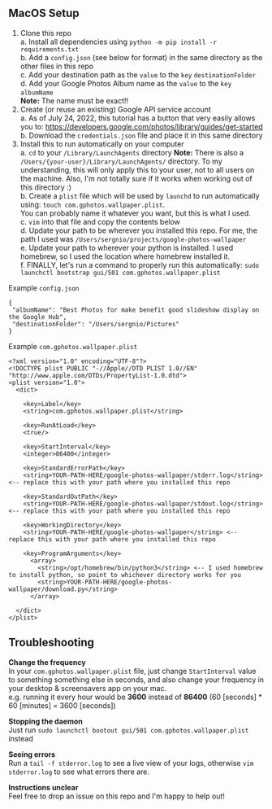 ## MacOS Setup 
1. Clone this repo\
  a. Install all dependencies using `python -m pip install -r requirements.txt`\
  b. Add a `config.json` (see below for format) in the same directory as the other files in this repo\
  c. Add your destination path as the `value` to the `key` `destinationFolder`\
  d. Add your Google Photos Album name as the `value` to the `key` `albumName`\
     **Note:** The name must be exact!!
1. Create (or reuse an existing) Google API service account \
  a. As of July 24, 2022, this tutorial has a button that very easily allows you to: https://developers.google.com/photos/library/guides/get-started \
  b. Download the `credentials.json` file and place it in this same directory 
1. Install this to run automatically on your computer \
  a. `cd` to your `/Library/LaunchAgents` directory
  **Note:** There is also a `/Users/{your-user}/Library/LaunchAgents/` directory. To my understanding, this will only apply this to your user, not to all users on the machine. Also, I'm not totally sure if it works when working out of this directory :) \
  b. Create a `plist` file which will be used by `launchd` to run automatically using: `touch com.gphotos.wallpaper.plist`. \
  You can probably name it whatever you want, but this is what I used. \
  c. `vim` into that file and copy the contents below \
  d. Update your path to be wherever you installed this repo. For me, the path I used was `/Users/sergnio/projects/google-photos-wallpaper` \
  e. Update your path to wherever your python is installed. I used homebrew, so I used the location where homebrew installed it. \
  f. FINALLY, let's run a command to properly run this automatically: `sudo launchctl bootstrap gui/501 com.gphotos.wallpaper.plist` 
 
Example `config.json`
```
{
 "albumName": "Best Photos for make benefit good slideshow display on the Google Hub",
 "destinationFolder": "/Users/sergnio/Pictures"
}
```

Example `com.gphotos.wallpaper.plist`
```
<?xml version="1.0" encoding="UTF-8"?>
<!DOCTYPE plist PUBLIC "-//Apple//DTD PLIST 1.0//EN" "http://www.apple.com/DTDs/PropertyList-1.0.dtd">
<plist version="1.0">
  <dict>

    <key>Label</key>
    <string>com.gphotos.wallpaper.plist</string>

    <key>RunAtLoad</key>
    <true/>

    <key>StartInterval</key>
    <integer>86400</integer>

    <key>StandardErrorPath</key>
    <string>YOUR-PATH-HERE/google-photos-wallpaper/stderr.log</string>  <-- replace this with your path where you installed this repo

    <key>StandardOutPath</key>
    <string>YOUR-PATH-HERE/google-photos-wallpaper/stdout.log</string>  <-- replace this with your path where you installed this repo

    <key>WorkingDirectory</key>
    <string>YOUR-PATH-HERE/google-photos-wallpaper</string> <-- replace this with your path where you installed this repo

    <key>ProgramArguments</key>
      <array>
        <string>/opt/homebrew/bin/python3</string> <-- I used homebrew to install python, so point to whichever directory works for you
        <string>YOUR-PATH-HERE/google-photos-wallpaper/download.py</string>
      </array>

  </dict>
</plist>
```

## Troubleshooting
**Change the frequency**\
In your `com.gphotos.wallpaper.plist` file, just change `StartInterval` value to something something else in seconds, and also change your frequency in your desktop & screensavers app on your mac.\
e.g. running it every hour would be **3600** instead of **86400** (60 [seconds] * 60 [minutes] = 3600 [seconds])

**Stopping the daemon**\
Just run `sudo launchctl bootout gui/501 com.gphotos.wallpaper.plist` instead

**Seeing errors**\
Run a `tail -f stderror.log` to see a live view of your logs, otherwise `vim stderror.log` to see what errors there are.

**Instructions unclear**\
Feel free to drop an issue on this repo and I'm happy to help out!

